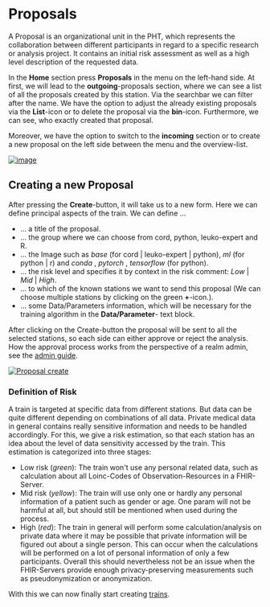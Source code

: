 # Proposals
A Proposal is an organizational unit in the PHT, which represents the collaboration between different participants in 
regard to a specific research or analysis project. It contains an initial risk assessment as well as a high level 
description of the requested data.

In the **Home** section press **Proposals** in the menu on the left-hand side.
At first, we will lead to the **outgoing**-proposals section, where we can see a list of all the proposals created by 
this station. Via the searchbar we can filter after the name. We have the option to adjust the already existing 
proposals via the **List**-icon or to delete the proposal via the **bin**-icon. Furthermore, we can see, who exactly 
created that proposal.

Moreover, we have the option to switch to the **incoming** section or to create a new proposal on the left side between
the menu and the overview-list.

[![image](/images/ui_images/proposal.png)](/images/ui_images/proposal.png)

## Creating a new Proposal

After pressing the **Create**-button, it will take us to a new form. Here we can define principal aspects of the 
train. We can define ...

- ... a title of the proposal.
- ... the group where we can choose from cord, python, leuko-expert and R.
- ... the Image such as *base* (for cord | leuko-expert | python), *ml* (for python | r) and
*conda* , *pytorch* , *tensorflow* (for python).
- ... the risk level and specifies it by context in the risk comment: *Low* | *Mid* | *High*.
- ... to which of the known stations we want to send this proposal (We can choose multiple stations by clicking on the
green **+**-icon.).
- ... some Data/Parameters information, which will be necessary for the training algorithm in the **Data/Parameter**- 
text block.

After clicking on the Create-button the proposal will be sent to all the selected stations, so each side can either 
approve or reject the analysis. How the approval process works from the perspective of a realm admin, see the 
[admin guide](/guide/admin/central).

[![Proposal create](/images/ui_images/proposal_create.png)](/images/ui_images/proposal_create.png)

### Definition of Risk
A train is targeted at specific data from different stations. But data can be quite different depending on 
combinations of all data. Private medical data in general contains really sensitive information and needs to be handled
accordingly. For this, we give a risk estimation, so that each station has an idea about the level of data sensitivity 
accessed by the train. This estimation is categorized into three stages:

- Low risk (*green*): The train won't use any personal related data, such as calculation about all Loinc-Codes of 
Observation-Resources in a FHIR-Server.
- Mid risk (*yellow*): The train will use only one or hardly any personal information of a patient such as gender or 
age. One param will not be harmful at all, but should still be mentioned when used during the process.
- High (*red*): The train in general will perform some calculation/analysis on private data where it may be possible 
that private information will be figured out about a single person. This can occur when the calculations will be 
performed on a lot of personal information of only a few participants. Overall this should nevertheless not be an issue
when the FHIR-Servers provide enough privacy-preserving measurements such as pseudonymization or anonymization.


With this we can now finally start creating [trains](/guide/analyst/train_analyst).


